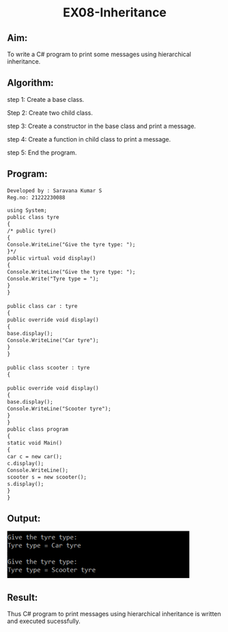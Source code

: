 # <p align="center"> EX08-Inheritance </p>

## Aim:

To write a C# program to print some messages using hierarchical inheritance.

## Algorithm:

step 1: Create a base class.

Step 2: Create two child class.

step 3: Create a constructor in the base class and print a message.

step 4: Create a function in child class to print a message.

step 5: End the program.

## Program:
```
Developed by : Saravana Kumar S
Reg.no: 21222230088
```

```
using System;
public class tyre
{
/* public tyre()
{
Console.WriteLine("Give the tyre type: ");
}*/
public virtual void display()
{
Console.WriteLine("Give the tyre type: ");
Console.Write("Tyre type = ");
}
}

public class car : tyre
{
public override void display()
{
base.display();
Console.WriteLine("Car tyre");
}
}

public class scooter : tyre
{

public override void display()
{
base.display();
Console.WriteLine("Scooter tyre");
}
}
public class program
{
static void Main()
{
car c = new car();
c.display();
Console.WriteLine();
scooter s = new scooter();
s.display();
}
}
```

## Output:
![](./out1.png)

## Result:
Thus C# program to print messages using hierarchical inheritance is written and executed sucessfully.